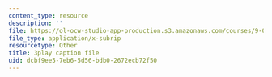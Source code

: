 ```yaml
---
content_type: resource
description: ''
file: https://ol-ocw-studio-app-production.s3.amazonaws.com/courses/9-00sc-introduction-to-psychology-fall-2011/dcbf9ee57eb65d56bdb02672ecb72f50_SFPPw6sDHEI.vtt
file_type: application/x-subrip
resourcetype: Other
title: 3play caption file
uid: dcbf9ee5-7eb6-5d56-bdb0-2672ecb72f50
---
```

